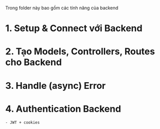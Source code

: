 Trong folder này bao gồm các tính năng của backend

# 1. Setup & Connect với Backend

# 2. Tạo Models, Controllers, Routes cho Backend

# 3. Handle (async) Error

# 4. Authentication Backend
    - JWT + cookies
